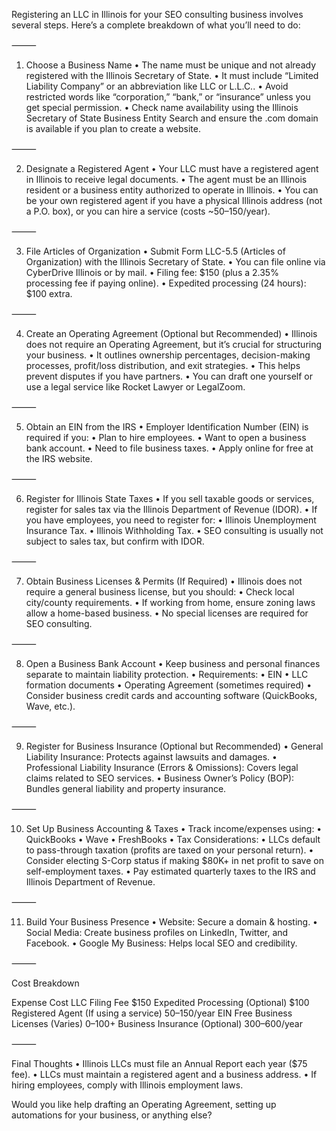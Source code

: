 Registering an LLC in Illinois for your SEO consulting business involves several steps. Here’s a complete breakdown of what you’ll need to do:

⸻

1. Choose a Business Name
	•	The name must be unique and not already registered with the Illinois Secretary of State.
	•	It must include “Limited Liability Company” or an abbreviation like LLC or L.L.C..
	•	Avoid restricted words like “corporation,” “bank,” or “insurance” unless you get special permission.
	•	Check name availability using the Illinois Secretary of State Business Entity Search and ensure the .com domain is available if you plan to create a website.

⸻

2. Designate a Registered Agent
	•	Your LLC must have a registered agent in Illinois to receive legal documents.
	•	The agent must be an Illinois resident or a business entity authorized to operate in Illinois.
	•	You can be your own registered agent if you have a physical Illinois address (not a P.O. box), or you can hire a service (costs ~$50–$150/year).

⸻

3. File Articles of Organization
	•	Submit Form LLC-5.5 (Articles of Organization) with the Illinois Secretary of State.
	•	You can file online via CyberDrive Illinois or by mail.
	•	Filing fee: $150 (plus a 2.35% processing fee if paying online).
	•	Expedited processing (24 hours): $100 extra.

⸻

4. Create an Operating Agreement (Optional but Recommended)
	•	Illinois does not require an Operating Agreement, but it’s crucial for structuring your business.
	•	It outlines ownership percentages, decision-making processes, profit/loss distribution, and exit strategies.
	•	This helps prevent disputes if you have partners.
	•	You can draft one yourself or use a legal service like Rocket Lawyer or LegalZoom.

⸻

5. Obtain an EIN from the IRS
	•	Employer Identification Number (EIN) is required if you:
	•	Plan to hire employees.
	•	Want to open a business bank account.
	•	Need to file business taxes.
	•	Apply online for free at the IRS website.

⸻

6. Register for Illinois State Taxes
	•	If you sell taxable goods or services, register for sales tax via the Illinois Department of Revenue (IDOR).
	•	If you have employees, you need to register for:
	•	Illinois Unemployment Insurance Tax.
	•	Illinois Withholding Tax.
	•	SEO consulting is usually not subject to sales tax, but confirm with IDOR.

⸻

7. Obtain Business Licenses & Permits (If Required)
	•	Illinois does not require a general business license, but you should:
	•	Check local city/county requirements.
	•	If working from home, ensure zoning laws allow a home-based business.
	•	No special licenses are required for SEO consulting.

⸻

8. Open a Business Bank Account
	•	Keep business and personal finances separate to maintain liability protection.
	•	Requirements:
	•	EIN
	•	LLC formation documents
	•	Operating Agreement (sometimes required)
	•	Consider business credit cards and accounting software (QuickBooks, Wave, etc.).

⸻

9. Register for Business Insurance (Optional but Recommended)
	•	General Liability Insurance: Protects against lawsuits and damages.
	•	Professional Liability Insurance (Errors & Omissions): Covers legal claims related to SEO services.
	•	Business Owner’s Policy (BOP): Bundles general liability and property insurance.

⸻

10. Set Up Business Accounting & Taxes
	•	Track income/expenses using:
	•	QuickBooks
	•	Wave
	•	FreshBooks
	•	Tax Considerations:
	•	LLCs default to pass-through taxation (profits are taxed on your personal return).
	•	Consider electing S-Corp status if making $80K+ in net profit to save on self-employment taxes.
	•	Pay estimated quarterly taxes to the IRS and Illinois Department of Revenue.

⸻

11. Build Your Business Presence
	•	Website: Secure a domain & hosting.
	•	Social Media: Create business profiles on LinkedIn, Twitter, and Facebook.
	•	Google My Business: Helps local SEO and credibility.

⸻

Cost Breakdown

Expense	Cost
LLC Filing Fee	$150
Expedited Processing (Optional)	$100
Registered Agent (If using a service)	$50–$150/year
EIN	Free
Business Licenses (Varies)	$0–$100+
Business Insurance (Optional)	$300–$600/year



⸻

Final Thoughts
	•	Illinois LLCs must file an Annual Report each year ($75 fee).
	•	LLCs must maintain a registered agent and a business address.
	•	If hiring employees, comply with Illinois employment laws.

Would you like help drafting an Operating Agreement, setting up automations for your business, or anything else?